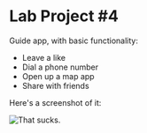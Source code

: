 # Lab Project #4  
Guide app, with basic functionality:
- Leave a like  
- Dial a phone number
- Open up a map app  
- Share with friends  
</ul>  
Here's a screenshot of it:  

![That sucks.](/lab4/assets/xmpl.jpg)
